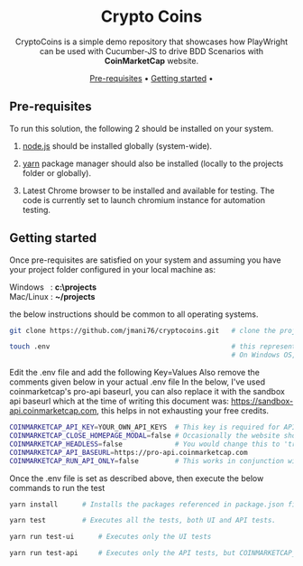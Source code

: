 <!-- markdownlint-configure-file {
  "MD013": {
    "code_blocks": false,
    "tables": false
  },
  "MD033": false,
  "MD041": false
} -->

<div style="width:500px; margin: 0 auto; text-align: center;">

# Crypto Coins

CryptoCoins is a simple demo repository that showcases how PlayWright can be used with Cucumber-JS 
to drive BDD Scenarios with **CoinMarketCap** website.

[Pre-requisites](#pre-requisites) •
[Getting started](#getting-started) •

</div>

## Pre-requisites

To run this solution, the following 2 should be installed on your system.
1. [node.js](https://nodejs.org/en) should be installed globally (system-wide).

2. [yarn](https://classic.yarnpkg.com/lang/en/docs/install/) package manager should also be installed (locally to the projects folder or globally).

3. Latest Chrome browser to be installed and available for testing. The code is currently set to launch chromium instance for automation testing.

## Getting started

Once pre-requisites are satisfied on your system and assuming you have your project folder 
configured in your local machine as:

Windows&nbsp;&nbsp;&nbsp;: **c:\projects**<br>
Mac/Linux : **~/projects**

the below instructions should be common to all operating systems. 

```sh
git clone https://github.com/jmani76/cryptocoins.git   # clone the project into your projects folder          

touch .env                                             # this represents a file which holds various environment values
                                                       # On Windows OS, use "notepad .env" to create dot env file
```

Edit the .env file and add the following Key=Values
Also remove the comments given below in your actual .env file
In the below, I've used coinmarketcap's pro-api baseurl, you can also replace it with the sandbox api baseurl
which at the time of writing this document was: https://sandbox-api.coinmarketcap.com, this helps in not exhausting your free credits.

```sh
COINMARKETCAP_API_KEY=YOUR_OWN_API_KEYS  # This key is required for API test with coinmarketcap.
COINMARKETCAP_CLOSE_HOMEPAGE_MODAL=false # Occasionally the website shows modal dialogs on homepage
COINMARKETCAP_HEADLESS=false             # You would change this to 'true' when executing in CI/CD pipeline
COINMARKETCAP_API_BASEURL=https://pro-api.coinmarketcap.com
COINMARKETCAP_RUN_API_ONLY=false         # This works in conjunction with the test-api command in package.json
```

Once the .env file is set as described above, then execute the below commands to run the test

```sh
yarn install      # Installs the packages referenced in package.json file into your project

yarn test         # Executes all the tests, both UI and API tests. 

yarn run test-ui      # Executes only the UI tests

yarn run test-api     # Executes only the API tests, but COINMARKETCAP_RUN_API_ONLY in .env should be changed to 'true'

```
